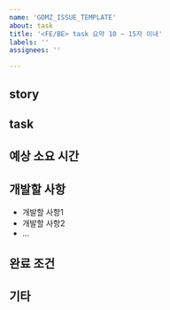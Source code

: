 ```yaml
---
name: 'GOMZ_ISSUE_TEMPLATE'
about: task
title: '<FE/BE> task 요약 10 ~ 15자 이내'
labels: ''
assignees: ''

---
```


## story

## task

## 예상 소요 시간

## 개발할 사항
- 개발할 사항1
- 개발할 사항2
- ...

## 완료 조건

## 기타

